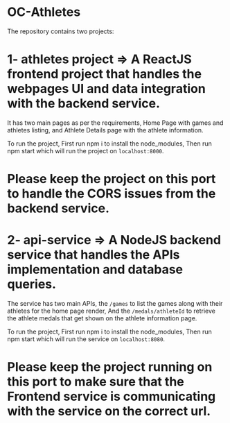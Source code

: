 # OC-Athletes

 The repository contains two projects:

# 1- athletes project => A ReactJS frontend project that handles the webpages UI and data integration with the backend service.

It has two main pages as per the requirements, Home Page with games and athletes listing, and Athlete Details page with the athlete information.

To run the project, First run npm i to install the node_modules, Then run npm start which will run the project on `localhost:8000`.

# Please keep the project on this port to handle the CORS issues from the backend service.

# 2- api-service => A NodeJS backend service that handles the APIs implementation and database queries.

The service has two main APIs, the `/games` to list the games along with their athletes for the home page render, And the `/medals/athleteId` to retrieve the athlete medals that get shown on the athlete information page.

To run the project, First run npm i to install the node_modules, Then run npm start which will run the service on `localhost:8080`.

# Please keep the project running on this port to make sure that the Frontend service is communicating with the service on the correct url.
